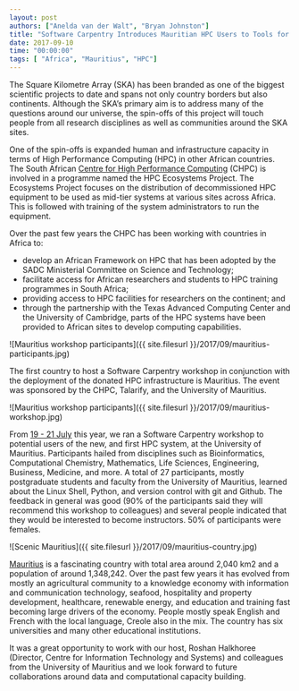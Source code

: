 ```yaml
---
layout: post
authors: ["Anelda van der Walt", "Bryan Johnston"]
title: "Software Carpentry Introduces Mauritian HPC Users to Tools for Data Analysis"
date: 2017-09-10
time: "00:00:00"
tags: [ "Africa", "Mauritius", "HPC"]
---
```


The Square Kilometre Array (SKA) has been branded as one of the biggest scientific projects to date and spans not only country borders but also continents. Although the SKA’s primary aim is to address many of the questions around our universe, the spin-offs of this project will touch people from all research disciplines as well as communities around the SKA sites.

One of the spin-offs is expanded human and infrastructure capacity in terms of High Performance Computing (HPC) in other African countries. The South African [Centre for High Performance Computing](https://www.chpc.ac.za/) (CHPC) is involved in a programme named the HPC Ecosystems Project. The Ecosystems Project focuses on the distribution of decommissioned HPC equipment to be used as mid-tier systems at various sites across Africa. This is followed with training of the system administrators to run the equipment.

Over the past few years the CHPC has been working with countries in Africa to:
* develop an African Framework on HPC that has been adopted by the SADC Ministerial Committee on Science and Technology;
* facilitate access for African researchers and students to HPC training programmes in South Africa;
* providing access to HPC facilities for researchers on the continent; and
* through the partnership with the Texas Advanced Computing Center and the University of Cambridge, parts of the HPC systems have been provided to African sites to develop computing capabilities.

![Mauritius workshop participants]({{ site.filesurl }}/2017/09/mauritius-participants.jpg)

The first country to host a Software Carpentry workshop in conjunction with the deployment of the donated HPC infrastructure is Mauritius. The event was sponsored by the CHPC, Talarify, and the University of Mauritius.

![Mauritius workshop participants]({{ site.filesurl }}/2017/09/mauritius-workshop.jpg)

From [19 - 21 July](https://chpc-carpentry.github.io/2017-07-19-Mauritius/) this year, we ran a Software Carpentry workshop to potential users of the new, and first HPC system, at the University of Mauritius. Participants hailed from disciplines such as Bioinformatics, Computational Chemistry, Mathematics, Life Sciences, Engineering, Business, Medicine, and more. A total of 27 participants, mostly postgraduate students and faculty from the University of Mauritius, learned about the Linux Shell, Python, and version control with git and Github. The feedback in general was good (90% of the participants said they will recommend this workshop to colleagues) and several people indicated that they would be interested to become instructors. 50% of participants were females.

![Scenic Mauritius]({{ site.filesurl }}/2017/09/mauritius-country.jpg)

[Mauritius](https://en.wikipedia.org/wiki/Mauritius) is a fascinating country with total area around 2,040 km2 and a population of around 1,348,242. Over the past few years it has evolved from mostly an agricultural community to a knowledge economy with information and communication technology, seafood, hospitality and property development, healthcare, renewable energy, and education and training fast becoming large drivers of the economy. People mostly speak English and French with the local language, Creole also in the mix. The country has six universities and many other educational institutions. 

It was a great opportunity to work with our host, Roshan Halkhoree (Director, Centre for Information Technology and Systems) and colleagues from the University of Mauritius and we look forward to future collaborations around data and computational capacity building.
